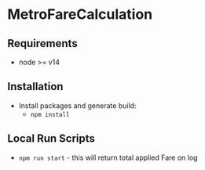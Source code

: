 # MetroFareCalculation

## Requirements
- node >= v14

## Installation
- Install packages and generate build:
    - ```npm install```

## Local Run Scripts
- `npm run start` - this will return total applied Fare on log